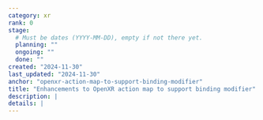 ```yaml
---
category: xr
rank: 0
stage:
  # Must be dates (YYYY-MM-DD), empty if not there yet.
  planning: ""
  ongoing: ""
  done: ""
created: "2024-11-30"
last_updated: "2024-11-30"
anchor: "openxr-action-map-to-support-binding-modifier"
title: "Enhancements to OpenXR action map to support binding modifier"
description: |
details: |
---
```

